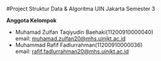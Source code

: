 #Project Struktur Data & Algoritma 
UIN Jakarta Semester 3  

**Anggota Kelompok**
  * Muhamad Zulfan Taqiyudin Baehaki(11200910000040)  
  email: muhamad.zulfan20@mhs.uinjkt.ac.id
  * Muhammad Rafif Fadlurrahman(11200910000036)  
  email: rafif.fadlurrahman20@mhs.uinjkt.ac.id
